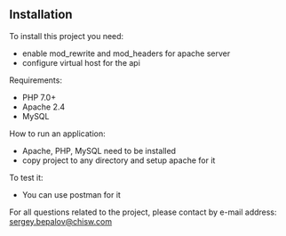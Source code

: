 ## Installation

To install this project you need:

- enable mod_rewrite and mod_headers for apache server
- configure virtual host for the api

Requirements:

- PHP 7.0+
- Apache 2.4
- MySQL 

How to run an application:
- Apache, PHP, MySQL need to be installed
- copy project to any directory and setup apache for it

To test it:
- You can use postman for it


For all questions related to the project, please contact by e-mail address: sergey.bepalov@chisw.com